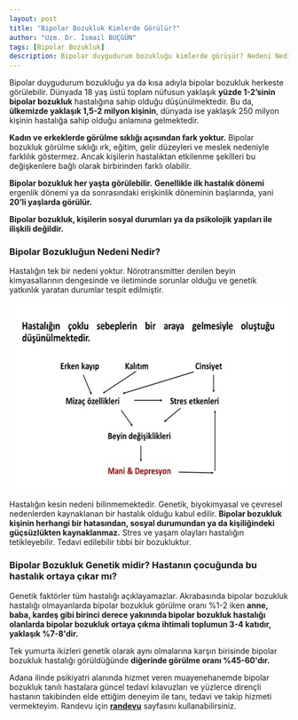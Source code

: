 ```yaml
---
layout: post
title: "Bipolar Bozukluk Kimlerde Görülür?"
author: "Uzm. Dr. İsmail BUÇGÜN"
tags: [Bipolar Bozukluk]
description: Bipolar duygudurum bozukluğu kimlerde görüşür? Nedeni Nedir? Genetik midir?
---
```


Bipolar duygudurum bozukluğu ya da kısa adıyla bipolar bozukluk herkeste görülebilir. Dünyada 18 yaş üstü toplam nüfusun yaklaşık **yüzde 1-2’sinin bipolar bozukluk** hastalığına sahip olduğu düşünülmektedir. Bu da, **ülkemizde yaklaşık 1,5-2 milyon kişinin**, dünyada ise yaklaşık 250 milyon kişinin hastalığa sahip olduğu anlamına gelmektedir.

**Kadın ve erkeklerde görülme sıklığı açısından fark yoktur.** Bipolar bozukluk görülme sıklığı ırk, eğitim, gelir düzeyleri ve meslek nedeniyle farklılık göstermez. Ancak kişilerin hastalıktan etkilenme şekilleri bu değişkenlere bağlı olarak birbirinden farklı olabilir.

**Bipolar bozukluk her yaşta görülebilir.** **Genellikle ilk hastalık dönemi** ergenlik dönemi ya da sonrasındaki erişkinlik döneminin başlarında, yani **20’li yaşlarda görülür.**

**Bipolar bozukluk, kişilerin sosyal durumları ya da psikolojik yapıları ile ilişkili değildir.**

### Bipolar Bozukluğun Nedeni Nedir?

Hastalığın tek bir nedeni yoktur. Nörotransmitter denilen beyin kimyasallarının dengesinde ve iletiminde sorunlar olduğu ve genetik yatkınlık yaratan durumlar tespit edilmiştir.

<center><img src="/images/bipolarbozukluknedeni.jpg" alt="Bipolar Bozukluk Nedeni" width="600px" height="338px" style="max-width:100%;"/></center>

Hastalığın kesin nedeni bilinmemektedir. Genetik, biyokimyasal ve çevresel nedenlerden kaynaklanan bir hastalık olduğu kabul edilir. **Bipolar bozukluk kişinin herhangi bir hatasından, sosyal durumundan ya da kişiliğindeki güçsüzlükten kaynaklanmaz.** Stres ve yaşam olayları hastalığın tetikleyebilir. Tedavi edilebilir tıbbi bir bozukluktur.

### Bipolar Bozukluk Genetik midir? Hastanın çocuğunda bu hastalık ortaya çıkar mı?

Genetik faktörler tüm hastalığı açıklayamazlar. Akrabasında bipolar bozukluk hastalığı olmayanlarda bipolar bozukluk görülme oranı %1-2 iken **anne, baba, kardeş gibi birinci derece yakınında bipolar bozukluk hastalığı olanlarda bipolar bozukluk ortaya çıkma ihtimali toplumun 3-4 katıdır, yaklaşık %7-8'dir.**

Tek yumurta ikizleri genetik olarak aynı olmalarına karşın birisinde bipolar bozukluk hastalığı görüldüğünde **diğerinde görülme oranı %45-60'dır.**

Adana ilinde psikiyatri alanında hizmet veren muayenehanemde bipolar bozukluk tanılı hastalara güncel tedavi kılavuzları ve yüzlerce dirençli hastanın takibinden elde ettiğim deneyim ile tanı, tedavi ve takip hizmeti vermekteyim. Randevu için **[randevu](/randevu)** sayfasını kullanabilirsiniz.